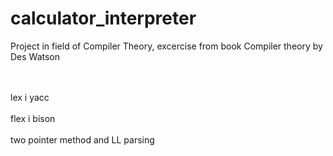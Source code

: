 # calculator_interpreter
Project in field of Compiler Theory, excercise from book Compiler theory by Des Watson

<br><br>
lex i yacc
<br><br>
flex i bison
<br><br>
two pointer method and LL parsing
